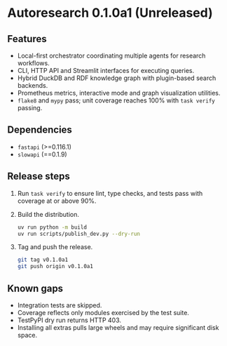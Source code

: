 # Autoresearch 0.1.0a1 (Unreleased)

## Features

- Local-first orchestrator coordinating multiple agents for research workflows.
- CLI, HTTP API and Streamlit interfaces for executing queries.
- Hybrid DuckDB and RDF knowledge graph with plugin-based search backends.
- Prometheus metrics, interactive mode and graph visualization utilities.
- `flake8` and `mypy` pass; unit coverage reaches 100% with `task verify`
  passing.

## Dependencies

- `fastapi` (>=0.116.1)
- `slowapi` (==0.1.9)

## Release steps

1. Run `task verify` to ensure lint, type checks, and tests pass with coverage
   at or above 90%.
2. Build the distribution.

   ```bash
   uv run python -m build
   uv run scripts/publish_dev.py --dry-run
   ```

3. Tag and push the release.

   ```bash
   git tag v0.1.0a1
   git push origin v0.1.0a1
   ```

## Known gaps

- Integration tests are skipped.
- Coverage reflects only modules exercised by the test suite.
- TestPyPI dry run returns HTTP 403.
- Installing all extras pulls large wheels and may require significant disk
  space.
